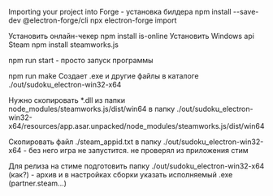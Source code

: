 Importing your project into Forge - установка билдера
npm install --save-dev @electron-forge/cli
npx electron-forge import

Установить онлайн-чекер
npm install is-online
Установить Windows api Steam
npm install steamworks.js

npm run start - просто запуск программы

npm run make
Создает .exe и другие файлы в каталоге ./out/sudoku_electron-win32-x64

Нужно скопировать *.dll из папки node_modules/steamworks.js/dist/win64 
в папку ./out/sudoku_electron-win32-x64/resources/app.asar.unpacked/node_modules/steamworks.js/dist/win64

Скопировать файл ./steam_appid.txt в папку ./out/sudoku_electron-win32-x64 - без него игра не запустится. не проверял из приложения стим

Для релиза на стиме подготовить папку ./out/sudoku_electron-win32-x64 (как?) - архив и в настройках сборки указать исполняемый .exe (partner.steam...)